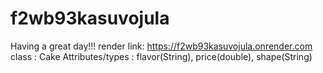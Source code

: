 # f2wb93kasuvojula
Having a great day!!!
render link: https://f2wb93kasuvojula.onrender.com
class : Cake
Attributes/types : flavor(String), price(double), shape(String)